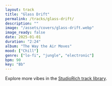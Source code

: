```yaml
---
layout: track
title: "Glass Drift"
permalink: /tracks/glass-drift/
description: ""
image: "/assets/covers/glass-drift.webp"
image_ready: false
date: 2025-01-01
duration: "2:24"
album: "The Way the Air Moves"
mood: ["Chill"]
genre: ["lo-fi", "jungle", "electronic"]
bpm: 90
key: "Bb"
---
```


Explore more vibes in the [StudioRich track library](/tracks/).
